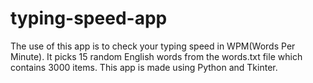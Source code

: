 # typing-speed-app
The use of this app is to check your typing speed in WPM(Words Per Minute). It picks 15 random English words from the words.txt file which contains 3000 items. This app is made using Python and Tkinter.
